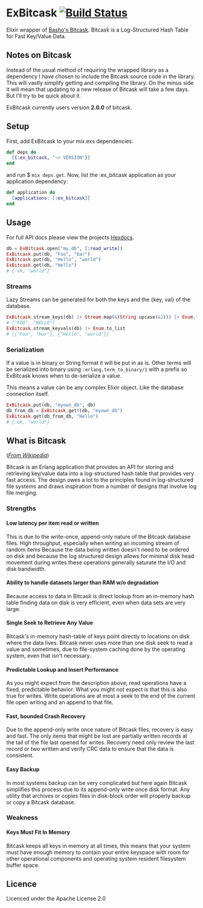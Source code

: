 # ExBitcask [![Build Status](https://secure.travis-ci.org/JonGretar/ExBitcask.png?branch=master)](http://travis-ci.org/JonGretar/ExBitcask)

Elixir wrapper of [Basho's Bitcask](https://github.com/basho/bitcask). Bitcask is a Log-Structured Hash Table for Fast
Key/Value Data.

## Notes on Bitcask

Instead of the usual method of requiring the wrapped library as a dependency I have chosen to include the Bitcask source
code in the library. This will vastly simplify getting and compiling the library. On the minus side it will mean that
updating to a new release of Bitcask will take a few days. But I'll try to be quick about it.

ExBitcask currently users version **2.0.0** of bitcask.

## Setup

First, add ExBitcask to your mix.exs dependencies:

```elixir
def deps do
  [{:ex_bitcask, "~> VERSION"}]
end
```

and run $ `mix deps.get`. Now, list the :ex_bitcask application as your application dependency:

```elixir
def application do
  [applications: [:ex_bitcask]]
end
```

## Usage

For full API docs please view the projects [Hexdocs](http://hexdocs.pm/ex_bitcask).

```elixir
db = ExBitcask.open("my.db", [:read_write])
ExBitcask.put(db, "Foo", "bar")
ExBitcask.put(db, "Hello", "world")
ExBitcask.get(db, "Hello")
# {:ok, "world"}
```

### Streams

Lazy Streams can be generated for both the keys and the {key, val} of the database.

```elixir
ExBitcask.stream_keys(db) |> Stream.map(&(String.upcase(&1))) |> Enum.to_list
# ["FOO", "HELLO"]
ExBitcask.stream_keyvals(db) |> Enum.to_list
# [{"Foo", "bar"}, {"Hello", "world"}]
```

### Serialization

If a value is in binary or String format it will be put in as is.
Other terms will be serialized into binary using `:erlang.term_to_binary/1` with a prefix so ExBitcask knows when to de-serialize a value.

This means a value can be any complex Elixir object. Like the database connection itself.

```elixir
ExBitcask.put(db, "myown_db", db)
db_from_db = ExBitcask.get!(db, "myown_db")
ExBitcask.get(db_from_db, "Hello")
# {:ok, "world"}
```

## What is Bitcask

(*[From Wikipedia](https://en.wikipedia.org/wiki/Bitcask)*)

Bitcask is an Erlang application that provides an API for storing and retrieving key/value data into a log-structured
hash table that provides very fast access. The design owes a lot to the principles found in log-structured file systems
and draws inspiration from a number of designs that involve log file merging.

### Strengths

#### Low latency per item read or written
This is due to the write-once, append-only nature of the Bitcask database files. High throughput, especially when
writing an incoming stream of random items Because the data being written doesn't need to be ordered on disk and
because the log structured design allows for minimal disk head movement during writes these operations generally
saturate the I/O and disk bandwidth.

#### Ability to handle datasets larger than RAM w/o degradation
Because access to data in Bitcask is direct lookup from an in-memory hash table finding data on disk is very
efficient, even when data sets are very large.

#### Single Seek to Retrieve Any Value
Bitcask's in-memory hash-table of keys point directly to locations on disk where the data lives. Bitcask never uses
more than one disk seek to read a value and sometimes, due to file-system caching done by the operating system, even
that isn't necessary.

#### Predictable Lookup and Insert Performance
As you might expect from the description above, read operations have a fixed, predictable behavior. What you might not
expect is that this is also true for writes. Write operations are at most a seek to the end of the current file open
writing and an append to that file.

#### Fast, bounded Crash Recovery
Due to the append-only write once nature of Bitcask files, recovery is easy and fast. The only items that might be
lost are partially written records at the tail of the file last opened for writes. Recovery need only review the last
record or two written and verify CRC data to ensure that the data is consistent.

#### Easy Backup
In most systems backup can be very complicated but here again Bitcask simplifies this process due to its append-only
write once disk format. Any utility that archives or copies files in disk-block order will properly backup or copy a
Bitcask database.

### Weakness

#### Keys Must Fit In Memory
Bitcask keeps all keys in memory at all times, this means that your system must have enough memory to contain your
entire keyspace with room for other operational components and operating system resident filesystem buffer space.

## Licence

Licenced under the Apache License 2.0
